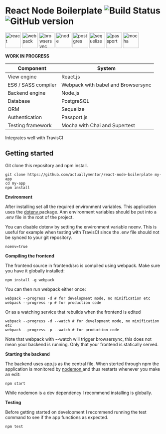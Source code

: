 # React Node Boilerplate ![Build Status](https://travis-ci.org/actuallymentor/react-node-boilerplate.svg?branch=development)  ![GitHub version](https://badge.fury.io/gh/actuallymentor%2Freact-node-boilerplate.svg)

<img height="50px" alt="react" src="http://i.imgur.com/D19TgT8.png" />
<img height="50px" alt="webpack" src="http://i.imgur.com/ZtANAeL.png" />
<img height="50px" alt="browsersync" src="http://i.imgur.com/L5peje9.png" />
<img height="50px" alt="node" src="http://i.imgur.com/PYufxoi.png" />
<img height="50px" alt="postgres" src="http://i.imgur.com/AldJhsu.png" />
<img height="50px" alt="sequelize" src="http://i.imgur.com/Tb20nQM.png" />
<img height="50px" alt="passport" src="http://i.imgur.com/AFsm9Z1.png" />
<img height="50px" alt="mocha" src="http://i.imgur.com/yo9d9Qe.png" />

**WORK IN PROGRESS**

| Component | System |
| ---------- | -------- |
| View engine | React.js |
| ES6 / SASS compiler | Webpack with babel and Browsersync |
| Backend engine | Node.js |
| Database | PostgreSQL |
| ORM | Sequelize |
| Authentication | Passport.js |
| Testing framework | Mocha with Chai and Supertest |

Integrates well with TravisCI

## Getting started

Git clone this repository and npm install.

``` shell
git clone https://github.com/actuallymentor/react-node-boilerplate my-app
cd my-app
npm install
```

**Environment**

After installing set all the required environment variables. This application uses the [ dotenv ]( https://github.com/bkeepers/dotenv ) package. Ann environment variables should be put into a .env file in the root of the project.

You can disable dotenv by setting the environment variable noenv. This is useful for example when testing with TravisCI since the .env file should not be synced to your git repository.

```shell
noenv=true
```

**Compiling the frontend**

The frontend source in frontend/src is compiled using webpack. Make sure you have it globally installed:

```shell
npm install -g webpack
```

You can then run webpack either once:

```shell
webpack --progress -d # for development mode, no minification etc
webpack --progress -p # for production code

```

Or as a watching service that rebuilds when the frontend is edited

```shell
webpack --progress -d --watch # for development mode, no minification etc
webpack --progress -p --watch # for production code
```

Note that webpack with --watch will trigger browsersync, this does not mean your backend is running. Only that your frontend is statically served.

**Starting the backend**

The backend uses app.js as the central file. When sterted through npm the application is monitored by [ nodemon ]( https://github.com/remy/nodemon ) and thus restarts whenever you make an edit:

```shell
npm start
```

While nodemon is a dev dependency I recommend installing is globally.

**Testing**

Before getting started on development I recommend running the test command to see if the app functions as expected.

```shell
npm test
```
